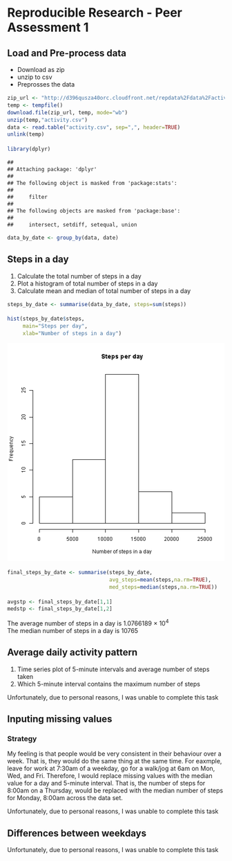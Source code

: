 Reproducible Research - Peer Assessment 1
=========================================

## Load and Pre-process data


- Download as zip
- unzip to csv
- Preprosses the data


```r
zip_url <- "http://d396qusza40orc.cloudfront.net/repdata%2Fdata%2Factivity.zip"
temp <- tempfile()
download.file(zip_url, temp, mode="wb")
unzip(temp,"activity.csv")
data <- read.table("activity.csv", sep=",", header=TRUE)
unlink(temp)

library(dplyr)
```

```
## 
## Attaching package: 'dplyr'
## 
## The following object is masked from 'package:stats':
## 
##     filter
## 
## The following objects are masked from 'package:base':
## 
##     intersect, setdiff, setequal, union
```

```r
data_by_date <- group_by(data, date)
```

## Steps in a day

1. Calculate the total number of steps in a day
2. Plot a histogram of total number of steps in a day
3. Calculate mean and median of total number of steps in a day


```r
steps_by_date <- summarise(data_by_date, steps=sum(steps))

hist(steps_by_date$steps,
     main="Steps per day",
     xlab="Number of steps in a day")
```

![plot of chunk num_steps_per_day](figure/num_steps_per_day-1.png) 

```r
final_steps_by_date <- summarise(steps_by_date,
                                 avg_steps=mean(steps,na.rm=TRUE),
                                 med_steps=median(steps,na.rm=TRUE))

avgstp <- final_steps_by_date[1,1]
medstp <- final_steps_by_date[1,2]
```
The average number of steps in a day is 1.0766189 &times; 10<sup>4</sup>  
The median number of steps in a day is 10765

## Average daily activity pattern
1.  Time series  plot of 5-minute intervals and average number of steps taken
2.  Which 5-minute interval contains the maximum number of steps

Unfortunately, due to personal reasons, I was unable to complete this task


## Inputing missing values

### Strategy
My feeling is that people would be very consistent in their behaviour over a week.  That is, they would do the same thing at the same time.  For eaxmple, leave for work at 7:30am of a weekday, go for a walk/jog at 6am on Mon, Wed, and Fri.  Therefore, I would replace missing values with the median value for a day and 5-minute interval.  That is, the number of steps for 8:00am on a Thursday, would be replaced with the median number of steps for Monday, 8:00am across the data set.

Unfortunately, due to personal reasons, I was unable to complete this task


## Differences between weekdays
Unfortunately, due to personal reasons, I was unable to complete this task
